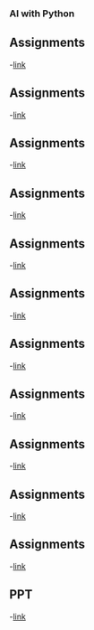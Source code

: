### AI with Python
## Assignments
-[link](https://bit.ly/3UPRiV6)
## Assignments
-[link](https://bit.ly/3GhSXyG)
## Assignments
-[link]()
## Assignments
-[link]()
## Assignments
-[link]()
## Assignments
-[link]()
## Assignments
-[link]()
## Assignments
-[link]()
## Assignments
-[link]()
## Assignments
-[link]()
## Assignments
-[link]()
## PPT
-[link](https://tinyurl.com/3rrk7kny)
